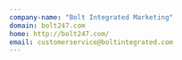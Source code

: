 ```yaml
---
company-name: "Bolt Integrated Marketing"
domain: bolt247.com
home: http://bolt247.com/
email: customerservice@boltintegrated.com
---
```




